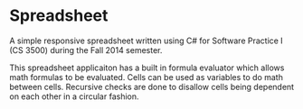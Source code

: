 # Spreadsheet

A simple responsive spreadsheet written using C# for Software Practice I (CS 3500) during the Fall 2014 semester.

This spreadsheet applicaiton has a built in formula evaluator which allows math formulas to be evaluated. Cells can be used as variables to do math between cells. Recursive checks are done to disallow cells being dependent on each other in a circular fashion.
